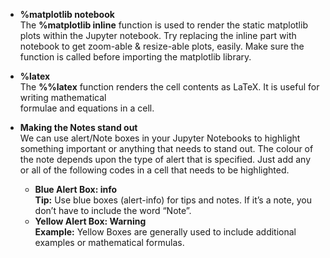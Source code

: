 -  __%matplotlib notebook__  
   The __%matplotlib inline__ function is used to render the static matplotlib plots within the Jupyter notebook. 
   Try replacing the inline part with notebook to get zoom-able & resize-able plots, easily. 
   Make sure the function is called before importing the matplotlib library.
   
-  __%latex__  
   The __%%latex__ function renders the cell contents as LaTeX. It is useful for writing mathematical  
   formulae and equations in a cell.  
   
-  __Making the Notes stand out__  
We can use alert/Note boxes in your Jupyter Notebooks to highlight something important or anything that needs to stand out. The colour of the note depends upon the type of alert that is specified. Just add any or all of the following codes in a cell that needs to be highlighted.   
   - __Blue Alert Box: info__  
     <div class="alert alert-block alert-info">
     <b>Tip:</b> Use blue boxes (alert-info) for tips and notes. 
     If it’s a note, you don’t have to include the word “Note”.
     </div>
   -  __Yellow Alert Box: Warning__
      <div class="alert alert-block alert-warning">
      <b>Example:</b> Yellow Boxes are generally used to include additional examples or mathematical formulas.
      </div>
  
  
